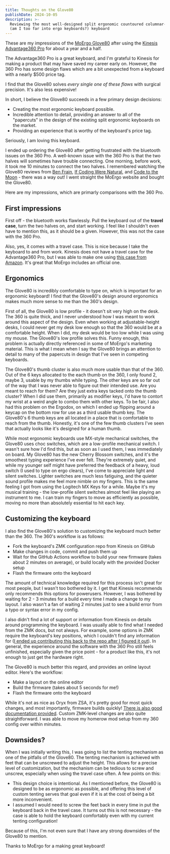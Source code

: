 ```yaml
---
title: Thoughts on the Glove80
publishDate: 2024-10-05
description: >-
  Reviewing the most well-designed split ergonomic countoured columnar-staggered
  (am I too far into ergo keyboards?) keyboard
---
```


These are my impressions of the [MoErgo
Glove80](https://www.moergo.com/collections/glove80-keyboards/products/glove80-ergonomic-keyboard-revision-2-with-cherry-blossom-30gf-silent-linear-switches?variant=50146620965137)
after using the [Kinesis Advantage360
Pro](https://kinesis-ergo.com/shop/adv360pro/) for about a year and a half.

The Advantage360 Pro is a great keyboard, and I'm grateful to Kinesis for making
a product that may have saved my career early on. However, the 360 Pro has some
design flaws which are a bit unexpected from a keyboard with a nearly $500 price
tag.

I find that the Glove80 solves *every single one of these flaws* with surgical
precision. It's also less expensive!

In short, I believe the Glove80 succeeds in a few primary design decisions:

- Creating the most ergonomic keyboard possible.
- Incredible attention to detail, providing an answer to all of the "papercuts"
in the design of the existing split ergonomic keyboards on the market.
- Providing an experience that is worthy of the keyboard's price tag.

Seriously, I am loving this keyboard.

I ended up ordering the Glove80 after getting frustrated with the bluetooth
issues on the 360 Pro. A well-known issue with the 360 Pro is that the two
halves will sometimes have trouble connecting. One morning, before work, it took
me 10 minutes to connect the two halves. I remembered watching the Glove80
reviews from [Ben Frain](https://youtu.be/Q-mNGb7-Ywo), [If Coding Were
Natural](https://youtu.be/iwjtiNxAkMA), and [Code to the
Moon](https://youtu.be/PFFa3h7eLWM) - there was a way out! I went straight the
MoErgo website and bought the Glove80.

Here are my impressions, which are primarly comparisons with the 360 Pro. 

## First impressions

First off - the bluetooth works flawlessly. Pull the keyboard out of the **travel
case**, turn the two halves on, and start working. I feel like I shouldn't even
have to mention this, as it should be a given. However, this was not the case
with the 360 Pro.

Also, yes, it comes with a travel case. This is nice because I take the keyboard
to and from work. Kinesis does not have a travel case for the Advantage360 Pro,
but I was able to make one using [this case from
Amazon](https://www.amazon.com/gp/product/B09WBWTL8B/). It's great that MoErgo
includes an official one.

## Ergonomics

The Glove80 is incredibly comfortable to type on, which is important for an
ergonomic keyboard! I find that the Glove80's design around ergonomics makes
much more sense to me than the 360's design.

First of all, the Glove80 is low profile - it doesn't sit very high on the desk.
The 360 is quite thick, and I never understood how I was meant to work around
this aspect of the design. Even when working at adjustable-height desks, I could
never get my desk low enough so that the 360 would be at a comfortable height.
When I did, my desk would be too low while I was using my mouse. The Glove80's
low profile solves this. Funny enough, this problem is actually directly
referenced in some of MoErgo's marketing material. This is what I mean when I
say the Glove80 brings an attention to detail to many of the papercuts in design
that I've seen in competing keyboards.

The Glove80's thumb cluster is also much more usable than that of the 360. Out
of the 6 keys allocated to the each thumb on the 360, I only found 2, maybe 3,
usable by my thumbs while typing. The other keys are so far out of the way that
I was never able to figure out their intended use. Are you meant to reach for
them? Are they just extra keys tacked onto the thumb cluster? When I did use
them, primarily as modifier keys, I'd have to contort my wrist at a weird angle
to combo them with other keys. To be fair, I also had this problem on the
Ergodox, on which I ended up flipping around a keycap on the bottom row for use
as a third usable thumb key. The Glove80's 6 thumb keys are all located in a place that
is comfortable to reach from the thumb. Honestly, it's one of the few thumb
clusters I've seen that actually looks like it's designed for a human thumb.

While most ergonomic keyboards use MX-style mechanical switches, the Glove80
uses choc switches, which are a low-profile mechanical switch. I wasn't sure how
I'd find this, but as soon as I used them, I was immediately on board. My
Glove80 has the new Cherry Blossom switches, and it's the smoothest typing
experience I've ever felt. They're extremely quiet, and while my younger self
might have preferred the feedback of a heavy, loud switch (I used to type on
ergo clears), I've come to appreciate light and silent switches. Lighter
switches are much less fatiguing, and the quieter sound profile makes me feel
more nimble on my fingers. This is the same feeling I got from using the
Logitech MX Keys for a while. Maybe it's my musical training - the low-profile
silent switches almost feel like playing an instrument to me. I can train my
fingers to move as efficiently as possible, moving no more than absolutely
essential to hit each key.

## Customizing the keyboard

I also find the Glove80's solution to customizing the keyboard much better than
the 360. The 360's workflow is as follows:

- Fork the keyboard's ZMK configuration repo from Kinesis on GitHub
- Make changes in code, commit and push them up
- Wait for the GitHub Actions workflow to build your new firmware (takes about 2
  minutes on average), or build locally with the provided Docker setup
- Flash the firmware onto the keyboard

The amount of technical knowledge required for this process isn't great for most
people, but I wasn't too bothered by it. I get that Kinesis recommends only
recommends this options for powerusers. However, I was bothered by waiting for
2 - 3 minutes for a build every time I made a change to my layout. I also wasn't
a fan of waiting 2 minutes just to see a build error from a typo or syntax error
in my config.

I also didn't find a lot of support or information from Kinesis on
details around programming the keyboard. I was usually able to find what I
needed from the ZMK docs, but not always. For example, some options in ZMK
require the keyboard's key positions, which I couldn't find any information for
([I ended up contributing this back to the repo after I figured it
out](https://github.com/KinesisCorporation/Adv360-Pro-ZMK/issues/217)). In
general, the experience around the software with the 360 Pro still feels
unfinished, especially given the price point - for a product like this, it's not
enough to just get the hardware right.

The Glove80 is much better this regard, and provides an online layout editor.
Here's the workflow:

- Make a layout on the online editor
- Build the firmware (takes about 5 seconds for me!)
- Flash the firmware onto the keyboard

While it's not as nice as Oryx from ZSA, it's pretty good for most quick
changes, and most importantly, firmware builds quickly! [There is also good
documentation provided](https://docs.moergo.com/layout-editor-guide/). Custom
ZMK-level changes are also quite straightforward. I was able to move my homerow
mod setup from my 360 config over within minutes.

## Downsides?

When I was initially writing this, I was going to list the tenting mechanism as
one of the pitfalls of the Glove80. The tenting mechanism is achieved with feet
that can be unscrewed to adjust the height. This allows for a precise level of
customization, but the mechanism can be tedious to screw and unscrew, especially
when using the travel case often. A few points on this:

- This design choice is intentional. As I mentioned before, the Glove80 is
designed to be as ergonomic as possible, and offering this level of custom
tenting serves that goal even if it is at the cost of being a bit more
inconvenient.
- I assumed I would need to screw the feet back in every time in put the
keyboard back in the travel case. It turns out this is not necessary - the case
is able to hold the keyboard comfortably even with my current tenting
configuration!

Because of this, I'm not even sure that I have any strong downsides of the
Glove80 to mention.

Thanks to MoErgo for a making great keyboard!
